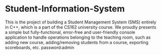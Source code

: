 # Student-Information-System
This is the project of building a Student Management System (SMS) entirely in C++, which is a part of the CS162 university course. We proudly presents a simple but fully-functional, error-free and user-friendly console application to handle operations belonging to the teaching room, such as adding new course, adding/removing students from a course, exporting scoreboards, etc.
password:admin
